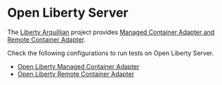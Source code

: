 # Open Liberty Server

 The [Liberty Arquillian](https://github.com/openliberty/liberty-arquillian) project provides [Managed Container Adapter and Remote Container Adapter](https://github.com/openliberty/liberty-arquillian).

Check the following configurations to run tests on Open Liberty Server.

* [Open Liberty  Managed Container Adapter](./04test-arq-openliberty-managed.md)
* [Open Liberty  Remote Container Adapter](./04test-arq-openliberty-remote.md)

